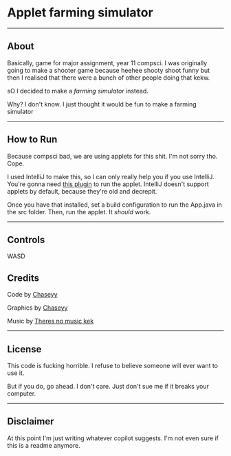 # Applet farming simulator

-----

## About

Basically, game for major assignment, year 11 compsci.
I was originally going to make a shooter game because heehee shooty shoot
funny but then I realised that there were a bunch of other people doing that
kekw.

sO I decided to make a *farming simulator* instead.

Why? I don't know. I just thought it would be fun to make a farming simulator

----- 

## How to Run

Because compsci bad, we are using applets for this shit. I'm not sorry tho. Cope.

I used IntelliJ to make this, so I can only really help you if you use IntelliJ.
You're gonna need [this plugin](https://plugins.jetbrains.com/plugin/13148-java-applets-support) to run the applet.
IntelliJ doesn't support applets by default, because they're old and decrepit.

Once you have that installed, set a build configuration to run the App.java in the src folder.
Then, run the applet. It *should* work.

-----

## Controls

WASD

## Credits

Code by [Chaseyy](https://github.com/ActuallyChaseyy)

Graphics by [Chaseyy](https://github.com/ActuallyChaseyy)

Music by [Theres no music kek](https://www.youtube.com/watch?v=dQw4w9WgXcQ)

-----

## License

This code is fucking horrible. I refuse to believe someone will ever want to use it.

But if you do, go ahead. I don't care. Just don't sue me if it breaks your computer.

-----

## Disclaimer

At this point I'm just writing whatever copilot suggests. I'm not even sure if this is a readme anymore.